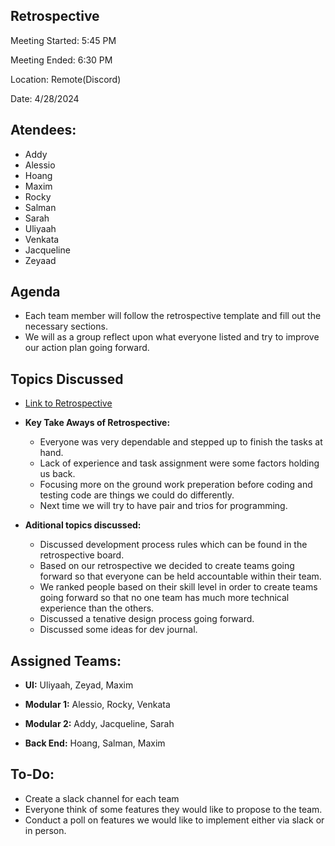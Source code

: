 ## Retrospective 

Meeting Started: 5:45 PM

Meeting Ended: 6:30 PM 

Location: Remote(Discord)

Date: 4/28/2024

## Atendees: 
- Addy
- Alessio
- Hoang
- Maxim
- Rocky
- Salman 
- Sarah 
- Uliyaah 
- Venkata
- Jacqueline 
- Zeyaad 

## Agenda 
- Each team member will follow the retrospective template and fill out the necessary sections.
- We will as a group reflect upon what everyone listed and try to improve our action plan going forward.
  
## Topics Discussed


- [Link to Retrospective](https://miro.com/app/board/uXjVKOOTGvE=/) 

- **Key Take Aways of Retrospective:** 
  - Everyone was very dependable and stepped up to finish the tasks at hand. 
  - Lack of experience and task assignment were some factors holding us back. 
  - Focusing more on the ground work preperation before coding and testing code are things we could do differently.
  - Next time we will try to have pair and trios for programming. 


- **Aditional topics discussed:**
  - Discussed development process rules which can be found in the retrospective board. 
  - Based on our retrospective we decided to create teams going forward so that everyone can be held accountable within their team. 
  - We ranked people based on their skill level in order to create teams going forward so that no one team has much more technical experience than the others.
  - Discussed a tenative design process going forward. 
  - Discussed some ideas for dev journal. 
 

## Assigned Teams: 
- **UI:**  Uliyaah, Zeyad, Maxim 

- **Modular 1:**  Alessio, Rocky, Venkata
  
- **Modular 2:**  Addy, Jacqueline, Sarah 

- **Back End:**  Hoang, Salman, Maxim

## To-Do: 
- Create a slack channel for each team
- Everyone think of some features they would like to propose to the team. 
- Conduct a poll on features we would like to implement either via slack or in person.
  

  


